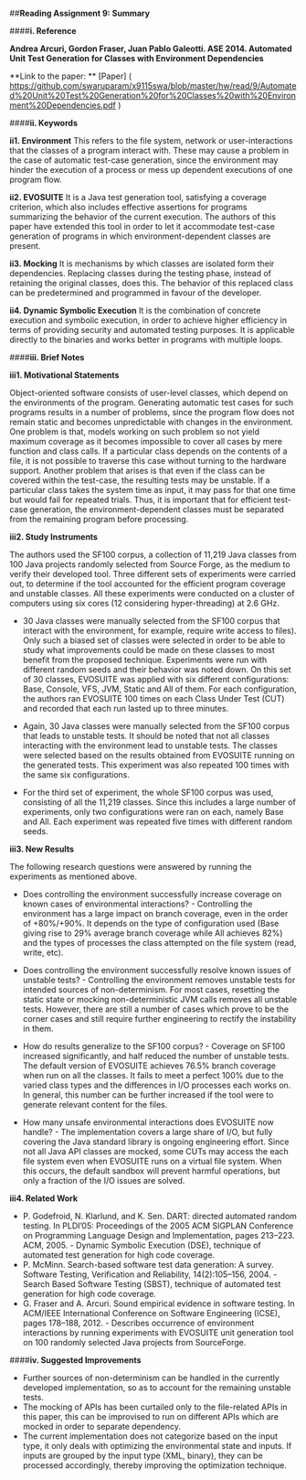 ##**Reading Assignment 9: Summary**


####**i. Reference**

**Andrea Arcuri, Gordon Fraser, Juan Pablo Galeotti. ASE 2014. Automated Unit Test Generation for Classes with Environment Dependencies**

**Link to the paper: ** [Paper] ( https://github.com/swaruparam/x9115swa/blob/master/hw/read/9/Automated%20Unit%20Test%20Generation%20for%20Classes%20with%20Environment%20Dependencies.pdf )


####**ii. Keywords**

**ii1. Environment**
This refers to the file system, network or user-interactions that the classes of a program interact with. These may cause a problem in the case of automatic test-case generation, since the environment may hinder the execution of a process or mess up dependent executions of one program flow.

**ii2. EVOSUITE** 
It is a Java test generation tool, satisfying a coverage criterion, which also includes effective assertions for programs summarizing the behavior of the current execution. The authors of this paper have extended this tool in order to let it accommodate test-case generation of programs in which environment-dependent classes are present.

**ii3. Mocking**
It is mechanisms by which classes are isolated form their dependencies. Replacing classes during the testing phase, instead of retaining the original classes, does this. The behavior of this replaced class can be predetermined and programmed in favour of the developer.

**ii4. Dynamic Symbolic Execution**
It is the combination of concrete execution and symbolic execution, in order to achieve higher efficiency in terms of providing security and automated testing purposes. It is applicable directly to the binaries and works better in programs with multiple loops.


####**iii. Brief Notes**

**iii1. Motivational Statements**

Object-oriented software consists of user-level classes, which depend on the environments of the program. Generating automatic test cases for such programs results in a number of problems, since the program flow does not remain static and becomes unpredictable with changes in the environment. One problem is that, models working on such problem so not yield maximum coverage as it becomes impossible to cover all cases by mere function and class calls. If a particular class depends on the contents of a file, it is not possible to traverse this case without turning to the hardware support. Another problem that arises is that even if the class can be covered within the test-case, the resulting tests may be unstable. If a particular class takes the system time as input, it may pass for that one time but would fail for repeated trials. Thus, it is important that for efficient test-case generation, the environment-dependent classes must be separated from the remaining program before processing. 

**iii2. Study Instruments**

The authors used the SF100 corpus, a collection of 11,219 Java classes from 100 Java projects randomly selected from Source Forge, as the medium to verify their developed tool. Three different sets of experiments were carried out, to determine if the tool accounted for the efficient program coverage and unstable classes. All these experiments were conducted on a cluster of computers using six cores (12 considering hyper-threading) at 2.6 GHz.

* 30 Java classes were manually selected from the SF100 corpus that interact with the environment, for example, require write access to files). Only such a biased set of classes were selected in order to be able to study what improvements could be made on these classes to most benefit from the proposed technique. Experiments were run with different random seeds and their behavior was noted down. On this set of 30 classes, EVOSUITE was applied with six different configurations: Base, Console, VFS, JVM, Static and All of them. For each configuration, the authors ran EVOSUITE 100 times on each Class Under Test (CUT) and recorded that each run lasted up to three minutes.

* Again, 30 Java classes were manually selected from the SF100 corpus that leads to unstable tests. It should be noted that not all classes interacting with the environment lead to unstable tests. The classes were selected based on the results obtained from EVOSUITE running on the generated tests. This experiment was also repeated 100 times with the same six configurations.

* For the third set of experiment, the whole SF100 corpus was used, consisting of all the 11,219 classes. Since this includes a large number of experiments, only two configurations were ran on each, namely Base and All. Each experiment was repeated five times with different random seeds.


**iii3. New Results**

The following research questions were answered by running the experiments as mentioned above.

* Does controlling the environment successfully increase coverage on known cases of environmental interactions? - Controlling the environment has a large impact on branch coverage, even in the order of +80%/+90%. It depends on the type of configuration used (Base giving rise to 29% average branch coverage while All achieves 82%) and the types of processes the class attempted on the file system (read, write, etc). 

* Does controlling the environment successfully resolve known issues of unstable tests? - Controlling the environment removes unstable tests for intended sources of non-determinism. For most cases, resetting the static state or mocking non-deterministic JVM calls removes all unstable tests. However, there are still a number of cases which prove to be the corner cases and still require further engineering to rectify the instability in them.

* How do results generalize to the SF100 corpus? - Coverage on SF100 increased significantly, and half reduced the number of unstable tests. The default version of EVOSUITE achieves 76.5% branch coverage when run on all the classes. It fails to meet a perfect 100% due to the varied class types and the differences in I/O processes each works on. In general, this number can be further increased if the tool were to generate relevant content for the files.

* How many unsafe environmental interactions does EVOSUITE now handle? - The implementation covers a large share of I/O, but fully covering the Java standard library is ongoing engineering effort. Since not all Java API classes are mocked, some CUTs may access the each file system even when EVOSUITE runs on a virtual file system. When this occurs, the default sandbox will prevent harmful operations, but only a fraction of the I/O issues are solved. 


**iii4. Related Work**

<ul>
<li> P. Godefroid, N. Klarlund, and K. Sen. DART: directed automated random testing. In PLDI’05: Proceedings of the 2005 ACM SIGPLAN Conference on Programming Language Design and Implementation, pages 213–223. ACM, 2005. - Dynamic Symbolic Execution (DSE), technique of automated test generation for high code coverage. </li> 

<li> P. McMinn. Search-based software test data generation: A survey. Software Testing, Verification and Reliability, 14(2):105–156, 2004. - Search Based Software Testing (SBST), technique of automated test generation for high code coverage. </li> 

<li> G. Fraser and A. Arcuri. Sound empirical evidence in software testing. In ACM/IEEE International Conference on Software Engineering (ICSE), pages 178–188, 2012. - Describes occurrence of environment interactions by running experiments with EVOSUITE unit generation tool on 100 randomly selected Java projects from SourceForge.  </li>
</ul>


####**iv. Suggested Improvements**

<ul>
<li> Further sources of non-determinism can be handled in the currently developed implementation, so as to account for the remaining unstable tests.  </li>

<li> The mocking of APIs has been curtailed only to the file-related APIs in this paper, this can be improvised to run on different APIs which are mocked in order to separate dependency. </li>

<li> The current implementation does not categorize based on the input type, it only deals with optimizing the environmental state and inputs. If inputs are grouped by the input type (XML, binary), they can be processed accordingly, thereby improving the optimization technique. </li>

</ul>


